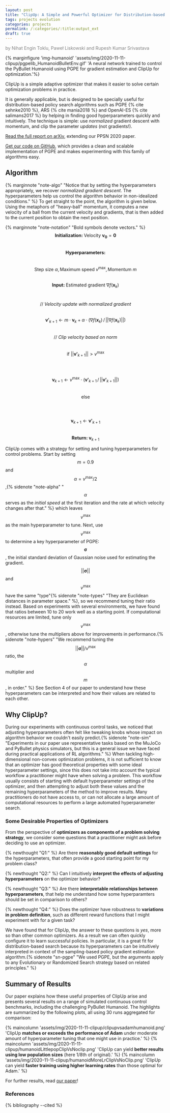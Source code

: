 ```yaml
---
layout: post
title: "ClipUp: A Simple and Powerful Optimizer for Distribution-based Policy Evolution"
tags: projects evolution
categories: projects
permalink: /:categories/:title:output_ext
draft: true
---
```


<span style="color: gray">by Nihat Engin Toklu, Paweł Liskowski and Rupesh Kumar Srivastava</span>

{% marginfigure 'img-humanoid' 'assets/img/2020-11-11-clipup/pgpelib_HumanoidBulletEnv.gif' 'A neural network trained to control the PyBullet Humanoid using PGPE for gradient estimation and ClipUp for optimization.'%}

ClipUp is a simple adaptive optimizer that makes it easier to solve certain optimization problems in practice.
<!--more-->
It is generally applicable, but is designed to be specially useful for distribution-based policy search algorithms such as PGPE {% cite sehnke2010 %}, ARS {% cite mania2018 %} and OpenAI-ES {% cite salimans2017 %} by helping in finding good hyperparameters quickly and intuitively.
The technique is simple: use *normalized* gradient descent with momentum, and clip the parameter *updates* (not gradients!).

[Read the full report on arXiv](https://arxiv.org/abs/2008.02387), extending our PPSN 2020 paper.

[Get our code on GitHub](https://github.com/nnaisense/pgpelib), which provides a clean and scalable implementation of PGPE and makes experimenting with this family of algorithms easy.

## Algorithm

{% marginnote "note-algo" "Notice that by setting the hyperparameters appropriately, we recover _normalized gradient descent_. The hyperparameters help us control the algorithm behavior in non-idealized conditions." %}
To get straight to the point, the algorithm is given below.
Using the metaphors of "heavy-ball" momentum, it computes a new velocity of a ball from the current velocity and gradients, that is then added to the current position to obtain the next position.

{% marginnote "note-notation" "Bold symbols denote vectors." %}
$$\textbf{Initialization: } \text{Velocity } \boldsymbol{v_0} = \boldsymbol{0}$$ <br>
$$\textbf{Hyperparameters: }$$ <br>
$$\text{Step size } \alpha, \text{Maximum speed } v^{\text{max}}, \text{Momentum } m$$ <br>
$$\textbf{Input: } \text{Estimated gradient } \nabla f(\boldsymbol{x}_k)$$
<br>

$$\text{// }\textit{Velocity update with normalized gradient}$$ <br>
$$\boldsymbol{v'}_{k+1} \gets m \cdot \boldsymbol{v}_k + \alpha \cdot \big( \nabla f(\boldsymbol{x}_k) \,/\, ||\nabla f(\boldsymbol{x}_k)|| \big)$$ <br>
$$\text{// }\textit{Clip velocity based on norm}$$ <br>
$$\text{if } ||\boldsymbol{v'}_{k+1}|| > v^{\text{max}}$$ <br>
$$\quad$$ $$\boldsymbol{v}_{k+1} \gets v^{\text{max}} \cdot \big( \boldsymbol{v'}_{k+1} \,/\, ||\boldsymbol{v'}_{k+1}|| \big)$$ <br>
$$\text{else }$$ <br>
$$\quad$$ $$\boldsymbol{v}_{k+1} \gets \boldsymbol{v'}_{k+1}$$ <br>
$$\textbf{Return: }\boldsymbol{v}_{k+1}$$

ClipUp comes with a strategy for setting and tuning hyperparameters for control problems.
Start by setting $$m=0.9$$ and $$\alpha=v^{\text{max}}/2$$,{% sidenote "note-alpha" "$$\alpha$$ serves as the _initial speed_ at the first iteration and the rate at which velocity changes after that." %} which leaves $$v^{\text{max}}$$ as the main hyperparameter to tune.
Next, use $$v^{\text{max}}$$ to determine a key hyperparameter of PGPE: $$\boldsymbol{\sigma}$$, the initial standard deviation of Gaussian noise used for estimating the gradient.
$$||\boldsymbol{\sigma}||$$ and $$v^{\text{max}}$$ have the same "type"{% sidenote "note-types" "They are Euclidean distances in parameter space." %}, so we recommend tuning their ratio instead.
Based on experiments with several environments, we have found that ratios between 10 to 20 work well as a starting point.
If computational resources are limited, tune only $$v^{\text{max}}$$, otherwise tune the multipliers above for improvements in performance.{% sidenote "note-hypers" "We recommend tuning the $$||\boldsymbol{\sigma}||/v^{\text{max}}$$ ratio, the $$\alpha$$ multiplier and $$m$$, in order." %}
See Section 4 of our paper to understand how these hyperparameters can be interpreted and how their values are related to each other.

## Why ClipUp?

During our experiments with continuous control tasks, we noticed that adjusting hyperparameters often felt like tweaking knobs whose impact on algorithm behavior we couldn't easily predict.{% sidenote "note-sim" "Experiments in our paper use representative tasks based on the MuJoCo and PyBullet physics simulators, but this is a general issue we have faced during practical applications of RL algorithms." %}
When tackling high-dimensional non-convex optimization problems, it is not sufficient to know that an optimizer has good theoretical properties with some ideal hyperparameter settings, since this does not take into account the typical workflow a practitioner might have when solving a problem. 
This workflow usually consists of starting with default hyperparameter settings of the optimizer, and then attempting to adjust both these values and the remaining hyperparameters of the method to improve results.
Many practitioners do not have access to, or can not allocate a large amount of computational resources to perform a large automated hyperparameter search.

### Some Desirable Properties of Optimizers

From the perspective of **optimizers as components of a problem solving strategy**, we consider some questions that a practitioner might ask before deciding to use an optimizer.

{% newthought "Q1:" %} Are there **reasonably good default settings** for the hyperparameters, that often provide a good starting point for my problem class?

{% newthought "Q2:" %} Can I intuitively **interpret the effects of adjusting hyperparameters** on the optimizer behavior?

{% newthought "Q3:" %} Are there **interpretable relationships between hyperparameters**, that help me understand how some hyperparamters should be set in comparison to others?

{% newthought "Q4:" %} Does the optimizer have robustness to **variations in problem definition**, such as different reward functions that I might experiment with for a given task?

We have found that for ClipUp, the answer to these questions is *yes*, more so than other common optimizers.
As a result we can often quickly configure it to learn successful policies.
In particular, it is a great fit for distribution-based search because its hyperparameters can be intuitively interpreted in context of the sampling-based policy gradient estimation algorithm.{% sidenote "sn-pgpe" "We used PGPE, but the arguments apply to any Evolutionary or Randomized Search strategy based on related principles." %}

## Summary of Results

Our paper explains how these useful properties of ClipUp arise and presents several results on a range of simulated continuous control benchmarks, including the challenging PyBullet Humanoid.
The highlights are summarized by the following plots, all using 30 runs aggregated for comparison:

{% maincolumn 'assets/img/2020-11-11-clipup/clipupvsadamhumanoid.png' 'ClipUp **matches or exceeds the performance of Adam** under moderate amount of hyperparameter tuning that one might use in practice.' %}
{% maincolumn 'assets/img/2020-11-11-clipup/humanoidLittlepopClipVsNoclip.png' 'ClipUp can yield **better results using low population sizes** (here 1/8th of original).' %}
{% maincolumn 'assets/img/2020-11-11-clipup/humanoidMoreLrClipVsNoClip.png' 'ClipUp can yield **faster training using higher learning rates** than those optimal for Adam.' %}

For further results, read [our paper](https://arxiv.org/abs/2008.02387)!

### References

{% bibliography --cited %}
